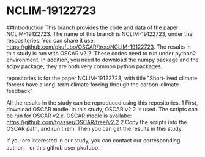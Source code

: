 # NCLIM-19122723
##Introduction
This branch provides the code and data of the paper NCLIM-19122723.
The name of this branch is NCLIM-19122723, under the respositories.
You can share it use: https://github.com/pkufubo/OSCAR/tree/NCLIM-19122723.
The results in this study is run with OSCAR v2.2.
These codes need to run under python2 environment.
In addition, you need to download the numpy package and the scipy package, they are both very common python packages.

repositories is for the paper NCLIM-19122723,
with title "Short-lived climate forcers have a long-term
climate forcing through the carbon-climate feedback"

All the results in the study can be reproduced using this repositories.
1 First, download OSCAR modle.
In this study, OSCAR v2.2 is used. The scripts can be run for OSCAR v2.x.
OSCAR modle is availabe: https://github.com/tgasser/OSCAR/tree/v2.2
2 Copy the scripts into the OSCAR path, and run them. Then you can get
the results in this study.

If you are interested in our study, you can contact our corresponding author，
or this github user pkufubo. 